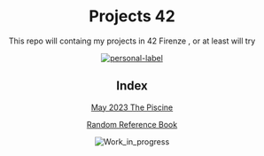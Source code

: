 <div align="center">

  # Projects 42

  This repo will containg  my projects in 42 Firenze ,  or at least will try
  
  [![personal-label](https://img.shields.io/static/v1?label=DanerSound&message=Work_in_progress&color=red&logo=github)](https://github.com/DanerSound)

  ## Index 
  [May 2023 The Piscine](https://github.com/DanerSound/projects42/tree/main/The_Piscine)
  
  [Random Reference Book](https://github.com/DanerSound/projects42/tree/main/notebooks)



  ![Work_in_progress](http://cliffordgarstang.com/wp-content/uploads/2013/01/Work_in_progress.png)

</div>


 
